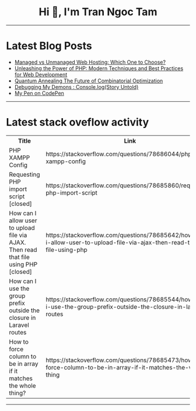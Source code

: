 <h1 align="center">Hi 👋, I'm Tran Ngoc Tam</h1>

---

# Latest Blog Posts 
<!-- BLOG-POST-LIST:START -->
- [Managed vs Unmanaged Web Hosting: Which One to Choose?](https://dev.to/sheikh009/managed-vs-unmanaged-web-hosting-which-one-to-choose-3mm3)
- [Unleashing the Power of PHP: Modern Techniques and Best Practices for Web Development](https://dev.to/cachemerrill/unleashing-the-power-of-php-modern-techniques-and-best-practices-for-web-development-38cd)
- [Quantum Annealing The Future of Combinatorial Optimization](https://dev.to/quantumcybersolution/quantum-annealing-the-future-of-combinatorial-optimization-5fba)
- [Debugging My Demons : Console.log&lpar;Story Untold&rpar;](https://dev.to/oladee/debugging-my-demons-consolelogstory-untold-2oak)
- [My Pen on CodePen](https://dev.to/vera_shalamanova_9c0ef926/my-pen-on-codepen-29mf)
<!-- BLOG-POST-LIST:END -->

---

# Latest stack oveflow activity
<table>
  <tr><th>Title</th><th>Link</th></tr>
  <!-- STACKOVERFLOW:START --><tr><td>PHP XAMPP Config</td><td>https://stackoverflow.com/questions/78686044/php-xampp-config</td></tr><tr><td>Requesting PHP import script [closed]</td><td>https://stackoverflow.com/questions/78685860/requesting-php-import-script</td></tr><tr><td>How can I allow user to upload file via AJAX. Then read that file using PHP [closed]</td><td>https://stackoverflow.com/questions/78685642/how-can-i-allow-user-to-upload-file-via-ajax-then-read-that-file-using-php</td></tr><tr><td>How can I use the group prefix outside the closure in Laravel routes</td><td>https://stackoverflow.com/questions/78685544/how-can-i-use-the-group-prefix-outside-the-closure-in-laravel-routes</td></tr><tr><td>How to force column to be in array if it matches the whole thing?</td><td>https://stackoverflow.com/questions/78685473/how-to-force-column-to-be-in-array-if-it-matches-the-whole-thing</td></tr><!-- STACKOVERFLOW:END -->
</table>

---


